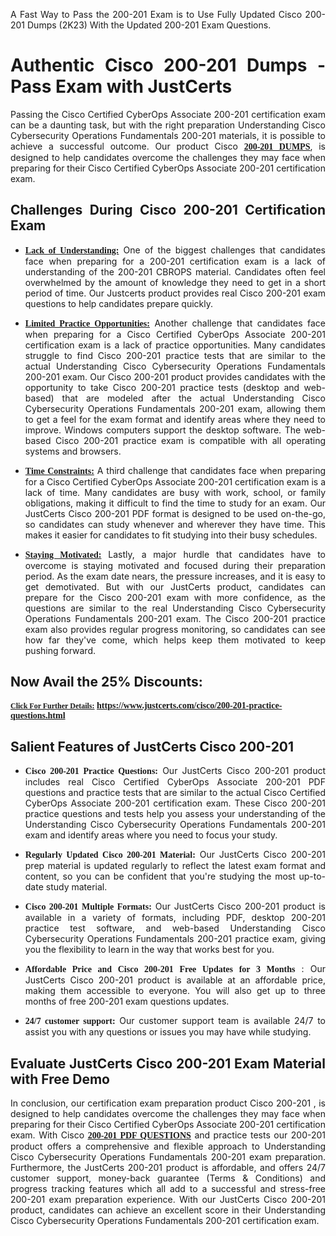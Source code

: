 <p dir="auto" style="text-align: justify;">A Fast Way to Pass the 200-201 Exam is to Use Fully Updated Cisco 200-201 Dumps (2K23) With the Updated 200-201 Exam Questions.</p>

<h1 style="text-align: justify;"><strong>Authentic Cisco 200-201 Dumps - Pass Exam with JustCerts</strong></h1>

<p style="text-align: justify;">Passing the Cisco Certified CyberOps Associate 200-201 certification exam can be a daunting task, but with the right preparation Understanding Cisco Cybersecurity Operations Fundamentals 200-201 materials, it is possible to achieve a successful outcome. Our product Cisco <strong><a href="https://www.justcerts.com/cisco/200-201-practice-questions.html"><span style="font-family:Georgia,serif;"><u>200-201 DUMPS</u></span></a></strong>, is designed to help candidates overcome the challenges they may face when preparing for their Cisco Certified CyberOps Associate 200-201 certification exam.</p>

<h2 style="text-align: justify;"><strong>Challenges During Cisco 200-201 Certification Exam</strong></h2>

<ul>
	<li style="text-align: justify;"><u><span style="font-family:Georgia,serif;"><strong>Lack of Understanding:</strong></span></u> One of the biggest challenges that candidates face when preparing for a 200-201 certification exam is a lack of understanding of the 200-201 CBROPS material. Candidates often feel overwhelmed by the amount of knowledge they need to get in a short period of time. Our Justcerts product provides real Cisco 200-201 exam questions to help candidates prepare quickly.</li>
</ul>

<ul>
	<li style="text-align: justify;"><u><span style="font-family:Georgia,serif;"><strong>Limited Practice Opportunities:</strong></span></u> Another challenge that candidates face when preparing for a Cisco Certified CyberOps Associate 200-201 certification exam is a lack of practice opportunities. Many candidates struggle to find Cisco 200-201 practice tests that are similar to the actual Understanding Cisco Cybersecurity Operations Fundamentals 200-201 exam. Our Cisco 200-201 product provides candidates with the opportunity to take Cisco 200-201 practice tests (desktop and web-based) that are modeled after the actual Understanding Cisco Cybersecurity Operations Fundamentals 200-201 exam, allowing them to get a feel for the exam format and identify areas where they need to improve. Windows computers support the desktop software. The web-based Cisco 200-201 practice exam is compatible with all operating systems and browsers.</li>
</ul>

<ul>
	<li style="text-align: justify;"><u><span style="font-family:Georgia,serif;"><strong>Time Constraints:</strong></span></u> A third challenge that candidates face when preparing for a Cisco Certified CyberOps Associate 200-201 certification exam is a lack of time. Many candidates are busy with work, school, or family obligations, making it difficult to find the time to study for an exam. Our JustCerts Cisco 200-201 PDF format is designed to be used on-the-go, so candidates can study whenever and wherever they have time. This makes it easier for candidates to fit studying into their busy schedules.</li>
</ul>

<ul>
	<li style="text-align: justify;"><u><span style="font-family:Georgia,serif;"><strong>Staying Motivated:</strong></span></u> Lastly, a major hurdle that candidates have to overcome is staying motivated and focused during their preparation period. As the exam date nears, the pressure increases, and it is easy to get demotivated. But with our JustCerts product, candidates can prepare for the Cisco 200-201 exam with more confidence, as the questions are similar to the real Understanding Cisco Cybersecurity Operations Fundamentals 200-201 exam. The Cisco 200-201 practice exam also provides regular progress monitoring, so candidates can see how far they've come, which helps keep them motivated to keep pushing forward.</li>
</ul>

<h2 style="text-align: justify;"><strong>Now Avail the 25% Discounts:</strong></h2>

<p><span style="font-size:12px;"><u><span style="font-family:Georgia,serif;"><strong>Click For Further Details:</strong></span></u></span><span style="font-size:14px;"><span style="font-family:Georgia,serif;"><strong> <a href="https://www.justcerts.com/cisco/200-201-practice-questions.html">https://www.justcerts.com/cisco/200-201-practice-questions.html</a></strong></span></span></p>

<h2 style="text-align: justify;"><strong>Salient Features of JustCerts Cisco 200-201</strong></h2>

<ul>
	<li style="text-align: justify;"><span style="font-family:Georgia,serif;"><strong>Cisco 200-201 Practice Questions:</strong></span> Our JustCerts Cisco 200-201 product includes real Cisco Certified CyberOps Associate 200-201 PDF questions and practice tests that are similar to the actual Cisco Certified CyberOps Associate 200-201 certification exam. These Cisco 200-201 practice questions and tests help you assess your understanding of the Understanding Cisco Cybersecurity Operations Fundamentals 200-201 exam and identify areas where you need to focus your study.</li>
</ul>

<ul>
	<li style="text-align: justify;"><span style="font-family:Georgia,serif;"><strong>Regularly Updated Cisco 200-201 Material:</strong></span> Our JustCerts Cisco 200-201 prep material is updated regularly to reflect the latest exam format and content, so you can be confident that you're studying the most up-to-date study material.</li>
</ul>

<ul>
	<li style="text-align: justify;"><span style="font-family:Georgia,serif;"><strong>Cisco 200-201 Multiple Formats:</strong></span> Our JustCerts Cisco 200-201 product is available in a variety of formats, including PDF, desktop 200-201 practice test software, and web-based Understanding Cisco Cybersecurity Operations Fundamentals 200-201 practice exam, giving you the flexibility to learn in the way that works best for you.</li>
</ul>

<ul>
	<li style="text-align: justify;"><span style="font-family:Georgia,serif;"><strong>Affordable Price and Cisco 200-201 Free Updates for 3 Months</strong></span> : Our JustCerts Cisco 200-201 product is available at an affordable price, making them accessible to everyone. You will also get up to three months of free 200-201 exam questions updates.</li>
</ul>

<ul>
	<li style="text-align: justify;"><span style="font-family:Georgia,serif;"><strong>24/7 customer support:</strong></span> Our customer support team is available 24/7 to assist you with any questions or issues you may have while studying.</li>
</ul>

<h2 style="text-align: justify;"><strong>Evaluate JustCerts Cisco 200-201 Exam Material with Free Demo</strong></h2>

<p style="text-align: justify;">In conclusion, our certification exam preparation product Cisco 200-201 , is designed to help candidates overcome the challenges they may face when preparing for their Cisco Certified CyberOps Associate 200-201 certification exam. With Cisco <a href="https://www.justcerts.com/cisco/200-201-practice-questions.html"><u><strong><span style="font-family:Georgia,serif;">200-201 PDF QUESTIONS</span></strong></u></a> and practice tests our 200-201 product offers a comprehensive and flexible approach to Understanding Cisco Cybersecurity Operations Fundamentals 200-201 exam preparation. Furthermore, the JustCerts 200-201 product is affordable, and offers 24/7 customer support, money-back guarantee (Terms & Conditions) and progress tracking features which all add to a successful and stress-free 200-201 exam preparation experience. With our JustCerts Cisco 200-201 product, candidates can achieve an excellent score in their Understanding Cisco Cybersecurity Operations Fundamentals 200-201 certification exam.</p>

